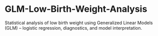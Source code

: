 # GLM-Low-Birth-Weight-Analysis
Statistical analysis of low birth weight using Generalized Linear Models (GLM) – logistic regression, diagnostics, and model interpretation.
